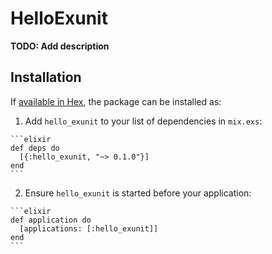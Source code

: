 # HelloExunit

**TODO: Add description**

## Installation

If [available in Hex](https://hex.pm/docs/publish), the package can be installed as:

  1. Add `hello_exunit` to your list of dependencies in `mix.exs`:

    ```elixir
    def deps do
      [{:hello_exunit, "~> 0.1.0"}]
    end
    ```

  2. Ensure `hello_exunit` is started before your application:

    ```elixir
    def application do
      [applications: [:hello_exunit]]
    end
    ```

